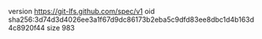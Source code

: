 version https://git-lfs.github.com/spec/v1
oid sha256:3d74d3d4026ee3a1f67d9dc86173b2eba5c9dfd83ee8dbc1d4b163d4c8920f44
size 983
